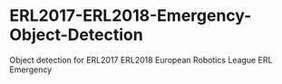 # ERL2017-ERL2018-Emergency-Object-Detection
Object detection for ERL2017 ERL2018 European Robotics League ERL Emergency
